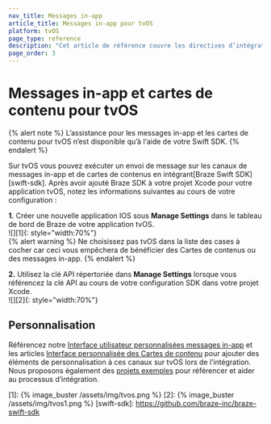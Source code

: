 ```yaml
---
nav_title: Messages in-app
article_title: Messages in-app pour tvOS
platform: tvOS
page_type: reference
description: "Cet article de référence couvre les directives d’intégration de messagerie in-app pour la plateforme tvOS."
page_order: 3
---
```


# Messages in-app et cartes de contenu pour tvOS

{% alert note %}
L’assistance pour les messages in-app et les cartes de contenu pour tvOS n’est disponible qu’à l‘aide de votre Swift SDK.
{% endalert %}

Sur tvOS vous pouvez exécuter un envoi de message sur les canaux de messages in-app et de cartes de contenus en intégrant[Braze Swift SDK][swift-sdk]. Après avoir ajouté Braze SDK à votre projet Xcode pour votre application tvOS, notez les informations suivantes au cours de votre configuration :

**1\.** Créer une nouvelle application IOS sous **Manage Settings** dans le tableau de bord de Braze de votre application tvOS.<br>![][1]{: style="width:70%"}<br>
{% alert warning %}
Ne choisissez pas tvOS dans la liste des cases à cocher car ceci vous empêchera de bénéficier des Cartes de contenus ou des messages in-app.
{% endalert %}

**2\.** Utilisez la clé API répertoriée dans **Manage Settings** lorsque vous référencez la clé API au cours de votre configuration SDK dans votre projet Xcode.<br>![][2]{: style="width:70%"}

## Personnalisation

Référencez notre [Interface utilisateur personnalisées messages in-app](https://braze-inc.github.io/braze-swift-sdk/documentation/braze/in-app-message-customization) et les articles [Interface personnalisée des Cartes de contenu](https://braze-inc.github.io/braze-swift-sdk/documentation/braze/content-cards-customization) pour ajouter des éléments de personnalisation à ces canaux sur tvOS lors de l’intégration. Nous proposons également des [projets exemples](https://github.com/braze-inc/braze-swift-sdk/tree/main/Examples) pour référencer et aider au processus d’intégration. 

[1]: {% image_buster /assets/img/tvos.png %} 
[2]: {% image_buster /assets/img/tvos1.png %} 
[swift-sdk]: https://github.com/braze-inc/braze-swift-sdk
